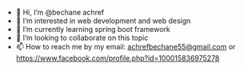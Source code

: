 - 👋 Hi, I’m @bechane achref
- 👀 I’m interested in web development and web design
- 🌱 I’m currently learning spring boot framework
- 💞️ I’m looking to collaborate on this topic
- 📫 How to reach me by my email: achrefbechane55@gmail.com or https://www.facebook.com/profile.php?id=100015836975278

<!---
bechane/bechane is a ✨ special ✨ repository because its `README.md` (this file) appears on your GitHub profile.
You can click the Preview link to take a look at your changes.
--->
